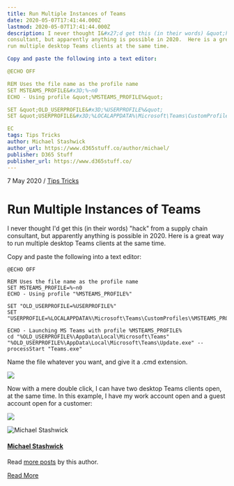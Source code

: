 ```yaml
---
title: Run Multiple Instances of Teams
date: 2020-05-07T17:41:44.000Z
lastmod: 2020-05-07T17:41:44.000Z
description: I never thought I&#x27;d get this (in their words) &quot;hack&quot; from a supply chain
consultant, but apparently anything is possible in 2020.  Here is a great way to
run multiple desktop Teams clients at the same time.

Copy and paste the following into a text editor:

@ECHO OFF

REM Uses the file name as the profile name
SET MSTEAMS_PROFILE&#x3D;%~n0
ECHO - Using profile &quot;%MSTEAMS_PROFILE%&quot;

SET &quot;OLD_USERPROFILE&#x3D;%USERPROFILE%&quot;
SET &quot;USERPROFILE&#x3D;%LOCALAPPDATA%\Microsoft\Teams\CustomProfiles\%MSTEAMS_PROFILE%&quot;

EC
tags: Tips Tricks
author: Michael Stashwick
author_url: https://www.d365stuff.co/author/michael/
publisher: D365 Stuff
publisher_url: https://www.d365stuff.co/
---
```


7 May 2020 / [Tips Tricks](/tag/tips-tricks/)

# Run Multiple Instances of Teams

I never thought I'd get this (in their words) "hack" from a supply chain
consultant, but apparently anything is possible in 2020. Here is a great way
to run multiple desktop Teams clients at the same time.

Copy and paste the following into a text editor:

    
    
    @ECHO OFF
    
    REM Uses the file name as the profile name
    SET MSTEAMS_PROFILE=%~n0
    ECHO - Using profile "%MSTEAMS_PROFILE%"
    
    SET "OLD_USERPROFILE=%USERPROFILE%"
    SET "USERPROFILE=%LOCALAPPDATA%\Microsoft\Teams\CustomProfiles\%MSTEAMS_PROFILE%"
    
    ECHO - Launching MS Teams with profile %MSTEAMS_PROFILE%
    cd "%OLD_USERPROFILE%\AppData\Local\Microsoft\Teams"
    "%OLD_USERPROFILE%\AppData\Local\Microsoft\Teams\Update.exe" --processStart "Teams.exe"
    

Name the file whatever you want, and give it a .cmd extension.

![](https://www.d365stuff.co/content/images/2020/05/image.png)

Now with a mere double click, I can have two desktop Teams clients open, at
the same time. In this example, I have my work account open and a guest
account open for a customer:

![](https://www.d365stuff.co/content/images/2020/05/image-1.png)

![Michael Stashwick](/content/images/size/w100/2019/07/FacePic.jpg)

#### [Michael Stashwick](/author/michael/)

Read [more posts](/author/michael/) by this author.

[Read More](/author/michael/)

